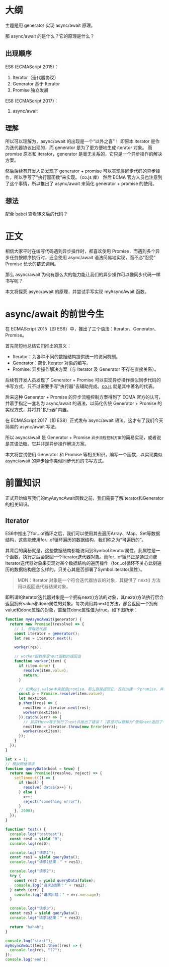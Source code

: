 # 大纲

主题是用 generator 实现 async/await 原理。

那 async/await 的是什么？它的原理是什么？

## 出现顺序

ES6 (ECMAScript 2015)：

1. Iterator（迭代器协议）
2. Generator 基于 Iterator
3. Promise 独立发展

ES8 (ECMAScript 2017)：

1. async/await

## 理解

所以可以理解为，async/await 的出现是一个“以外之喜”！
即原本 iterator 是作为迭代器协议出现的，而 generator 是为了更方便地生成 iterator 对象。
而 promise 原本和 iterator，generator 是毫无关系的，它只是一个异步操作的解决方案。

然后后续有开发人员发现了 generator + promise 可以实现类同步代码的异步操作，所以手写了”执行器函数“来实现。（co.js 库）
然后 ECMA 官方人员也注意到了这个事情，所以推出了 async/await 来简化 generator + promise 的使用。

## 想法

配合 babel 查看转义后的代码？

# 正文

相信大家平时在编写代码遇到异步操作时，都喜欢使用 Promise，而遇到多个异步任务按顺序执行时，还会使用 async/await 语法简易地实现，而不必“忍受” Promise 长长的链式调用。

那么 async/await 为何有那么大的能力能让我们的异步操作可以像同步代码一样书写呢？

本文将探究 async/await 的原理，并尝试手写实现 myAsyncAwait 函数。

# async/await 的前世今生

在 ECMAScript 2015（即 ES6）中，推出了三个语法：Iterator、Generator、Promise。

首先简短地总结它们推出的意义：

- Iterator：为各种不同的数据结构提供统一的访问机制。
- Generator：简化 Iterator 对象的编写。
- Promise: 异步操作解决方案（与 Iterator 及 Generator 不存在直接关系）。

后续有开发人员发现了 Generator + Promise 可以实现异步操作类似同步代码的书写方式，只不过需要手写"执行器"去辅助完成。[co.js](https://www.npmjs.com/package/co) 就是其中著名的代表。

后来这种 Generator + Promise 的异步流程控制方案得到了 ECMA 官方的认可，并着手指定一套名为 async/await 的语法，以简化传统 Generator + Promise 的实现方式，并将其"执行器"内置。

在 ECMAScript 2017（即 ES8）正式发布 async/await 语法。这才有了我们今天简易的 async/await 写法。

所以 async/await 是 Generator + Promise `异步流程控制方案`的简易实现，或者说是其语法糖。它并非是异步操作解决方案。

本文将尝试使用 Generator 和 Promise 等相关知识，编写一个函数，以实现类似 async/await 的异步操作类似同步代码的书写方式。

# 前置知识
正式开始编写我们的myAsyncAwait函数之前，我们需要了解Iterator和Generator的相关知识。

## Iterator
ES6中推出了for...of循环之后，我们可以使用其去遍历Array、Map、Set等数据结构，这些能使用for...of循环遍历的数据结构，我们称之为“可遍历的”。

其背后的奥秘就是，这些数据结构都能访问到Symbol.iterator属性，此属性是一个函数，执行之后会返回一个Iterator迭代器对象。而for...of循环正是通过消费Iterator迭代器对象来实现对某个数据结构的遍历操作（for...of循环不关心此刻遍历的数据结构是怎么样的，只关心其是否部署了Symbol.iterator属性）。



> MDN：Iterator 对象是一个符合迭代器协议的对象，其提供了 next() 方法用以返回迭代器结果对象。

即所谓的Iterator迭代器对象是一个拥有next()方法的对象，其next()方法执行后会返回拥有value和done属性的对象。每次调用其next()方法，都会返回一个拥有value和done属性的对象，直至其done属性值为true。如下图所示：













```javascript
function myAsyncAwait(generator) {
  return new Promise((resolve) => {
    // 1. 获取迭代器
    const iterator = generator();
    let res = iterator.next();

    worker(res);

    // worker函数接受next函数的返回值
    function worker(item) {
      if (item.done) {
        resolve(item.value);
        return;
      }

      // 如果obj.value本来就是promise，那么直接返回它，否则创建一个promise，并以obj.value兑现
      const p = Promise.resolve(item.value);
      let nextItem;
      p.then((res) => {
        nextItem = iterator.next(res);
        worker(nextItem);
      }).catch((err) => {
        // 其实throw等于执行了next并抛出了错误？（甚至可以理解为“使用next返回了一个错误”）
        nextItem = iterator.throw(new Error(err));
        worker(nextItem);
      });
    }
  });
}

let x = 1;
// 模拟网络请求
function queryData(bool = true) {
  return new Promise((resolve, reject) => {
    setTimeout(() => {
      if (bool) {
        resolve(`data${x++}`);
      } else {
        x++;
        reject("something error");
      }
    }, 2000);
  });
}

function* test() {
  console.log("testtest");
  const res0 = yield "0";
  console.log(res0);

  console.log("请求1");
  const res1 = yield queryData();
  console.log("请求1结果：" + res1);

  console.log("请求2");
  try {
    const res2 = yield queryData(false);
    console.log("请求2结果：" + res2);
  } catch (err) {
    console.log("请求出错：" + err.message);
  }

  console.log("请求3");
  const res3 = yield queryData();
  console.log("请求3结果：" + res3);

  return "hahah";
}

console.log("start");
myAsyncAwait(test).then((res) => {
  console.log(res, "??");
});
console.log("end");
```
